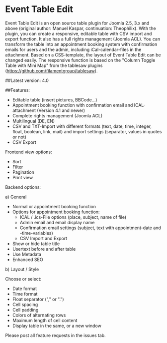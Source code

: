 # Event Table Edit
Event Table Edit is an open source table plugin for Joomla 2.5, 3.x and above (original author: Manuel Kaspar, continuation: Theophilix). With the plugin, you can create a responsive, editable table with CSV import and export function. It also has a full rights management (Joomla ACL). 
You can  transform the table into an appointment booking system with confirmation emails for users and the admin, including iCal-calendar-files in the attachment. Based on a CSS-template, the layout of Event Table Edit can be changed easily. The responsive function is based on the "Column Toggle Table with Mini Map" from the tablesaw plugins (https://github.com/filamentgroup/tablesaw).

##Latest version: 4.0


##Features:

- Editable table (insert pictures, BBCode...)
- Appointment booking function with confirmation email and ICAL-attachment (Version 4.1 and newer)
- Complete rights management (Joomla ACL)
- Multilingual (DE, EN)
- CSV and TXT-Import with different formats (text, date, time, integer, float, boolean, link, mail) 
  and import settings (separator, values in quotes or not)
- CSV Export

Frontend view options:
- Sort
- Filter
- Pagination
- Print view

Backend options:

a) General
- Normal or appointment booking function
- Options for appointment booking function:
  + ICAL / .ics-File options (place, subject, name of file)
  + Admin email and email display name
  + Confirmation email settings (subject, text with appointment-date and -time-variables)
  + CSV Import and Export
- Show or hide table title
- Usertext before and after table
- Use Metadata
- Enhanced SEO

b) Layout / Style

Choose or select:
- Date format
- Time format
- Float separator ("," or ".")
- Cell spacing
- Cell padding
- Colors of alternating rows
- Maximum length of cell content
- Display table in the same, or a new window

Please post all feature requests in the issues tab.

